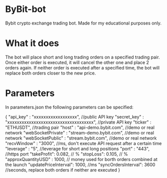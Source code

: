# ByBit-bot

Bybit crypto exchange trading bot. Made for my educational purposes only.

# What it does

The bot will place short and long trading orders on a specified trading pair. Once either order is executed, it will cancel the other one and place 2 orders again. If neither order is executed after a specified time, the bot will replace both orders closer to the new price.

# Parameters

In parameters.json the following parameters can be specified:

{
  "api_key" : "xxxxxxxxxxxxxxxxxx", //public API key
  "secret_key" : "xxxxxxxxxxxxxxxxxxxxxxxxxxxxxxxxxxxx", //private API key
  "ticker" : "ETHUSDT", //trading pair
  "host" : "api-demo.bybit.com", //demo or real network
  "webSocketPrivate" : "stream-demo.bybit.com", //demo or real network
  "webSocketPublic" : "stream.bybit.com", //demo or real network
  "recvWindow" : "3000", //ms, don't execute API request after a certain time
  "leverage" : "5", //leverage for short and long positions
  "port" : "443", //https port
  "takeProfit": 0.082, // %
  "stopLoss": 0.105, // %
  "approxQuantityUSD" : 1000, // money used for borth orders combined at the launch
  "updatePriceInterval": 1000, //ms
  "syncOrdersInterval": 3600 //seconds, replace both orders if neither are executed
}
